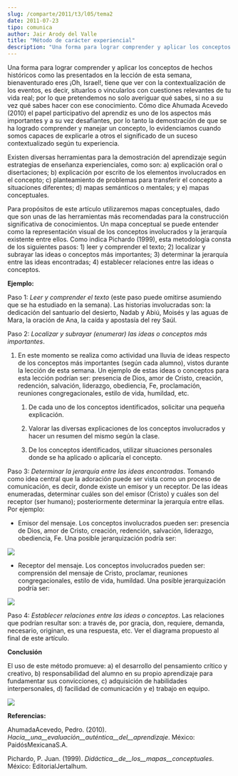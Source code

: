 ```yaml
---
slug: /comparte/2011/t3/l05/tema2
date: 2011-07-23
tipo: comunica
author: Jair Arody del Valle
title: "Método de carácter experiencial"
description: "Una forma para lograr comprender y aplicar los conceptos de hechos históricos  como las presentados en la lección de esta semana, bienaventurado eres ¡Oh,  Israel!, tiene que ver con la contextualización de los eventos, es decir,  situarlos o vincularlos con cuestiones relevan..."
---
```


Una forma para lograr comprender y aplicar los conceptos de hechos históricos como las presentados en la lección de esta semana, bienaventurado eres ¡Oh, Israel!, tiene que ver con la contextualización de los eventos, es decir, situarlos o vincularlos con cuestiones relevantes de tu vida real; por lo que pretendemos no solo averiguar qué sabes, si no a su vez qué sabes hacer con ese conocimiento. Cómo dice Ahumada Acevedo (2010) el papel participativo del aprendiz es uno de los aspectos más importantes y a su vez desafiantes, por lo tanto la demostración de que se ha logrado comprender y manejar un concepto, lo evidenciamos cuando somos capaces de explicarle a otros el significado de un suceso contextualizado según tu experiencia.

Existen diversas herramientas para la demostración del aprendizaje según estrategias de enseñanza experienciales, como son: a) explicación oral o disertaciones; b) explicación por escrito de los elementos involucrados en el concepto; c) planteamiento de problemas para transferir el concepto a situaciones diferentes; d) mapas semánticos o mentales; y e) mapas conceptuales.

Para propósitos de este artículo utilizaremos mapas conceptuales, dado que son unas de las herramientas más recomendadas para la construcción significativa de conocimientos. Un mapa conceptual se puede entender como la representación visual de los conceptos involucrados y la jerarquía existente entre ellos. Como indica Pichardo (1999), esta metodología consta de los siguientes pasos: 1) leer y comprender el texto; 2) localizar y subrayar las ideas o conceptos más importantes; 3) determinar la jerarquía entre las ideas encontradas; 4) establecer relaciones entre las ideas o conceptos.

**Ejemplo:**

Paso 1: _Leer y comprender el texto_ (este paso puede omitirse asumiendo que se ha estudiado en la semana). Las historias involucradas son: la dedicación del santuario del desierto, Nadab y Abiú, Moisés y las aguas de Mara, la oración de Ana, la caída y apostasía del rey Saúl.

Paso 2: _Localizar y subrayar (enumerar) las ideas o conceptos más importantes_.

1. En este momento se realiza como actividad una lluvia de ideas respecto de los conceptos más importantes (según cada alumno), vistos durante la lección de esta semana. Un ejemplo de estas ideas o conceptos para esta lección podrían ser: presencia de Dios, amor de Cristo, creación, redención, salvación, liderazgo, obediencia, Fe, proclamación, reuniones congregacionales, estilo de vida, humildad, etc.
    1. De cada uno de los conceptos identificados, solicitar una pequeña explicación.

    2. Valorar las diversas explicaciones de los conceptos involucrados y hacer un resumen del mismo según la clase.

    3. De los conceptos identificados, utilizar situaciones personales donde se ha aplicado o aplicaría el concepto.

Paso 3: _Determinar la jerarquía entre las ideas encontradas_. Tomando como idea central que la adoración puede ser vista como un proceso de comunicación, es decir, donde existe un emisor y un receptor. De las ideas enumeradas, determinar cuáles son del emisor (Cristo) y cuáles son del receptor (ser humano); posteriormente determinar la jerarquía entre ellas. Por ejemplo:

- Emisor del mensaje. Los conceptos involucrados pueden ser: presencia de Dios, amor de Cristo, creación, redención, salvación, liderazgo, obediencia, Fe. Una posible jerarquización podría ser:


![](http://esu.um.edu.mx/esu/comunica/2011T3L05image01.jpg)

- Receptor del mensaje. Los conceptos involucrados pueden ser: comprensión del mensaje de Cristo, proclamar, reuniones congregacionales, estilo de vida, humildad. Una posible jerarquización podría ser:


![](http://esu.um.edu.mx/esu/comunica/2011T3L05image02.jpg)

Paso 4: _Establecer relaciones entre las ideas o conceptos_. Las relaciones que podrían resultar son: a través de, por gracia, don, requiere, demanda, necesario, originan, es una respuesta, etc. Ver el diagrama propuesto al final de este artículo.

**Conclusión**

El uso de este método promueve: a) el desarrollo del pensamiento crítico y creativo, b) responsabilidad del alumno en su propio aprendizaje para fundamentar sus convicciones, c) adquisición de habilidades interpersonales, d) facilidad de comunicación y e) trabajo en equipo.

![](http://esu.um.edu.mx/esu/comunica/2011T3L05image03.jpg)

**Referencias:**

AhumadaAcevedo, Pedro. (2010). _Hacia__una__evaluación__auténtica__del__aprendizaje_. México: PaidósMexicanaS.A.

Pichardo, P. Juan. (1999). _Didáctica__de__los__mapas__conceptuales_. México: EditorialJertalhum.
